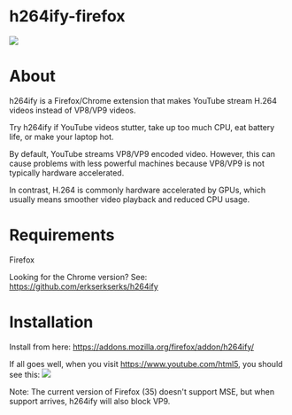 <meta property="og:image"
    content="https://raw.githubusercontent.com/erkserkserks/h264ify-firefox/master/icons/icon128.png"/>

# h264ify-firefox

![](https://raw.githubusercontent.com/erkserkserks/h264ify-firefox/master/noncode/screenshot_video.png)

# About
h264ify is a Firefox/Chrome extension that makes YouTube stream H.264 videos instead of VP8/VP9 videos.

Try h264ify if YouTube videos stutter, take up too much CPU, eat battery life, or make your laptop hot.

By default, YouTube streams VP8/VP9 encoded video. However, this can cause problems with less powerful machines because VP8/VP9 is not typically hardware accelerated.

In contrast, H.264 is commonly hardware accelerated by GPUs, which usually means smoother video playback and reduced CPU usage.

# Requirements
Firefox

Looking for the Chrome version? See: https://github.com/erkserkserks/h264ify

# Installation
Install from here: https://addons.mozilla.org/firefox/addon/h264ify/

If all goes well, when you visit https://www.youtube.com/html5, you should see this:
![](https://raw.githubusercontent.com/erkserkserks/h264ify-firefox/master/noncode/screenshot_support.png)

Note: The current version of Firefox (35) doesn't support MSE, but when support arrives, h264ify will also block VP9.
